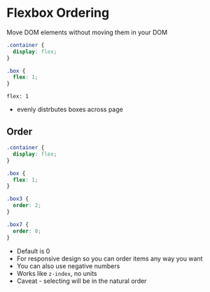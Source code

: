 # Flexbox Ordering
Move DOM elements without moving them in your DOM

```css
.container {
  display: flex;
}

.box {
  flex: 1;
}
```

`flex: 1`
* evenly distrbutes boxes across page

## Order

```css
.container {
  display: flex;
}

.box {
  flex: 1;
}

.box3 {
  order: 2;
}

.box7 {
  order: 8;
}
```

* Default is 0
* For responsive design so you can order items any way you want
* You can also use negative numbers
* Works like `z-index`, no units
* Caveat - selecting will be in the natural order
